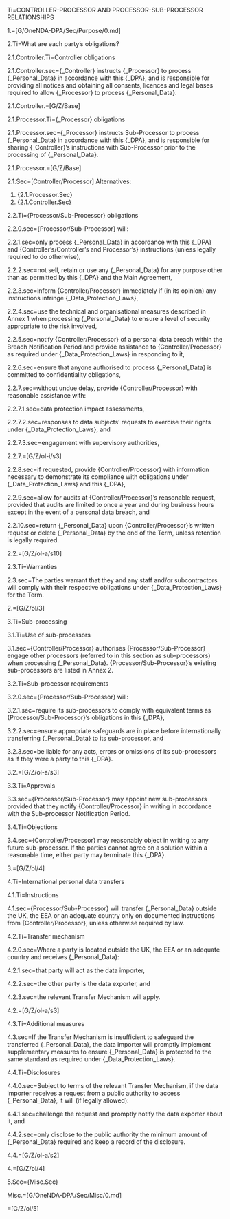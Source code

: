 Ti=CONTROLLER-PROCESSOR AND PROCESSOR-SUB-PROCESSOR RELATIONSHIPS

1.=[G/OneNDA-DPA/Sec/Purpose/0.md]

2.Ti=What are each party’s obligations?

2.1.Controller.Ti=Controller obligations

2.1.Controller.sec={_Controller} instructs {_Processor} to process {_Personal_Data} in accordance with this {_DPA}, and is responsible for providing all notices and obtaining all consents, licences and legal bases required to allow {_Processor} to process {_Personal_Data}. 

2.1.Controller.=[G/Z/Base]

2.1.Processor.Ti={_Processor} obligations

2.1.Processor.sec={_Processor} instructs Sub-Processor to process {_Personal_Data} in accordance with this {_DPA}, and is responsible for sharing {_Controller}’s instructions with Sub-Processor prior to the processing of {_Personal_Data}.  

2.1.Processor.=[G/Z/Base]

2.1.Sec=[Controller/Processor] Alternatives: <ol class="alt"><li>{2.1.Processor.Sec}</li><li>{2.1.Controller.Sec}</li></ol>

2.2.Ti={Processor/Sub-Processor} obligations

2.2.0.sec={Processor/Sub-Processor} will:

2.2.1.sec=only process {_Personal_Data} in accordance with this {_DPA} and {Controller’s/Controller’s and Processor’s} instructions (unless legally required to do otherwise),

2.2.2.sec=not sell, retain or use any {_Personal_Data} for any purpose other than as permitted by this {_DPA} and the Main Agreement,

2.2.3.sec=inform {Controller/Processor} immediately if (in its opinion) any instructions infringe {_Data_Protection_Laws},

2.2.4.sec=use the technical and organisational measures described in Annex 1 when processing {_Personal_Data} to ensure a level of security appropriate to the risk involved,

2.2.5.sec=notify {Controller/Processor} of a personal data breach within the Breach Notification Period and provide assistance to {Controller/Processor} as required under {_Data_Protection_Laws} in responding to it,

2.2.6.sec=ensure that anyone authorised to process {_Personal_Data} is committed to confidentiality obligations,

2.2.7.sec=without undue delay, provide {Controller/Processor} with reasonable assistance with: 

2.2.7.1.sec=data protection impact assessments, 

2.2.7.2.sec=responses to data subjects’ requests to exercise their rights under {_Data_Protection_Laws}, and 

2.2.7.3.sec=engagement with supervisory authorities, 

2.2.7.=[G/Z/ol-i/s3]

2.2.8.sec=if requested, provide {Controller/Processor} with information necessary to demonstrate its compliance with obligations under {_Data_Protection_Laws} and this {_DPA},

2.2.9.sec=allow for audits at {Controller/Processor}’s reasonable request, provided that audits are limited to once a year and during business hours except in the event of a personal data breach, and

2.2.10.sec=return {_Personal_Data} upon {Controller/Processor}’s written request or delete {_Personal_Data} by the end of the Term, unless retention is legally required.

2.2.=[G/Z/ol-a/s10]

2.3.Ti=Warranties

2.3.sec=The parties warrant that they and any staff and/or subcontractors will comply with their respective obligations under {_Data_Protection_Laws} for the Term.

2.=[G/Z/ol/3]


3.Ti=Sub-processing

3.1.Ti=Use of sub-processors

3.1.sec={Controller/Processor} authorises {Processor/Sub-Processor} engage other processors (referred to in this section as sub-processors) when processing {_Personal_Data}. {Processor/Sub-Processor}’s existing sub-processors are listed in Annex 2.

3.2.Ti=Sub-processor requirements

3.2.0.sec={Processor/Sub-Processor} will: 

3.2.1.sec=require its sub-processors to comply with equivalent terms as {Processor/Sub-Processor}’s obligations in this {_DPA},

3.2.2.sec=ensure appropriate safeguards are in place before internationally transferring {_Personal_Data} to its sub-processor, and

3.2.3.sec=be liable for any acts, errors or omissions of its sub-processors as if they were a party to this {_DPA}.

3.2.=[G/Z/ol-a/s3]

3.3.Ti=Approvals

3.3.sec={Processor/Sub-Processor} may appoint new sub-processors provided that they notify {Controller/Processor} in writing in accordance with the Sub-processor Notification Period. 

3.4.Ti=Objections

3.4.sec={Controller/Processor} may reasonably object in writing to any future sub-processor. If the parties cannot agree on a solution within a reasonable time, either party may terminate this {_DPA}.

3.=[G/Z/ol/4]

4.Ti=International personal data transfers

4.1.Ti=Instructions

4.1.sec={Processor/Sub-Processor} will transfer {_Personal_Data} outside the UK, the EEA or an adequate country only on documented instructions from {Controller/Processor}, unless otherwise required by law.

4.2.Ti=Transfer mechanism

4.2.0.sec=Where a party is located outside the UK, the EEA or an adequate country and receives {_Personal_Data}: 

4.2.1.sec=that party will act as the data importer,

4.2.2.sec=the other party is the data exporter, and

4.2.3.sec=the relevant Transfer Mechanism will apply.

4.2.=[G/Z/ol-a/s3]

4.3.Ti=Additional measures

4.3.sec=If the Transfer Mechanism is insufficient to safeguard the transferred {_Personal_Data}, the data importer will promptly implement supplementary measures to ensure {_Personal_Data} is protected to the same standard as required under {_Data_Protection_Laws}.

4.4.Ti=Disclosures

4.4.0.sec=Subject to terms of the relevant Transfer Mechanism, if the data importer receives a request from a public authority to access {_Personal_Data}, it will (if legally allowed):

4.4.1.sec=challenge the request and promptly notify the data exporter about it, and

4.4.2.sec=only disclose to the public authority the minimum amount of {_Personal_Data} required and keep a record of the disclosure. 

4.4.=[G/Z/ol-a/s2]

4.=[G/Z/ol/4]

5.Sec={Misc.Sec}

Misc.=[G/OneNDA-DPA/Sec/Misc/0.md]

=[G/Z/ol/5]

